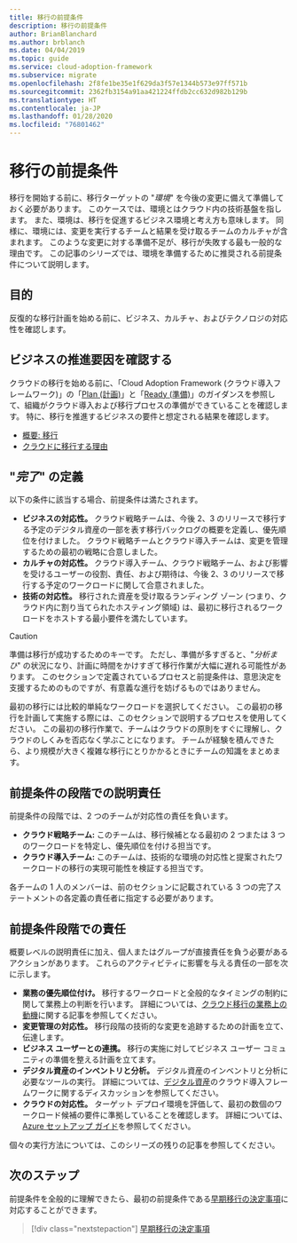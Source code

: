 ```yaml
---
title: 移行の前提条件
description: 移行の前提条件
author: BrianBlanchard
ms.author: brblanch
ms.date: 04/04/2019
ms.topic: guide
ms.service: cloud-adoption-framework
ms.subservice: migrate
ms.openlocfilehash: 2f8fe1be35e1f629da3f57e1344b573e97ff571b
ms.sourcegitcommit: 2362fb3154a91aa421224ffdb2cc632d982b129b
ms.translationtype: HT
ms.contentlocale: ja-JP
ms.lasthandoff: 01/28/2020
ms.locfileid: "76801462"
---
```

# <a name="prerequisites-for-migration"></a>移行の前提条件

移行を開始する前に、移行ターゲットの "_環境_" を今後の変更に備えて準備しておく必要があります。 このケースでは、環境とはクラウド内の技術基盤を指します。 また、環境は、移行を促進するビジネス環境と考え方も意味します。 同様に、環境には、変更を実行するチームと結果を受け取るチームのカルチャが含まれます。 このような変更に対する準備不足が、移行が失敗する最も一般的な理由です。 この記事のシリーズでは、環境を準備するために推奨される前提条件について説明します。

## <a name="objective"></a>目的

反復的な移行計画を始める前に、ビジネス、カルチャ、およびテクノロジの対応性を確認します。

## <a name="review-business-drivers"></a>ビジネスの推進要因を確認する

クラウドの移行を始める前に、「Cloud Adoption Framework (クラウド導入フレームワーク)」の「[Plan (計画)](../../../strategy/index.md)」と「[Ready (準備)](../../../ready/index.md)」のガイダンスを参照して、組織がクラウド導入および移行プロセスの準備ができていることを確認します。 特に、移行を推進するビジネスの要件と想定される結果を確認します。

- [概要: 移行](../../../getting-started/migrate.md)
- [クラウドに移行する理由](../../../strategy/motivations.md)

## <a name="definition-of-done"></a>"*完了*" の定義

以下の条件に該当する場合、前提条件は満たされます。

- **ビジネスの対応性。** クラウド戦略チームは、今後 2、3 のリリースで移行する予定のデジタル資産の一部を表す移行バックログの概要を定義し、優先順位を付けました。 クラウド戦略チームとクラウド導入チームは、変更を管理するための最初の戦略に合意しました。
- **カルチャの対応性。** クラウド導入チーム、クラウド戦略チーム、および影響を受けるユーザーの役割、責任、および期待は、今後 2、3 のリリースで移行する予定のワークロードに関して合意されました。
- **技術の対応性。** 移行された資産を受け取るランディング ゾーン (つまり、クラウド内に割り当てられたホスティング領域) は、最初に移行されるワークロードをホストする最小要件を満たしています。

> [!CAUTION]
> 準備は移行が成功するためのキーです。 ただし、準備が多すぎると、"*分析まひ*" の状況になり、計画に時間をかけすぎて移行作業が大幅に遅れる可能性があります。 このセクションで定義されているプロセスと前提条件は、意思決定を支援するためのものですが、有意義な進行を妨げるものではありません。
>
> 最初の移行には比較的単純なワークロードを選択してください。 この最初の移行を計画して実施する際には、このセクションで説明するプロセスを使用してください。 この最初の移行作業で、チームはクラウドの原則をすぐに理解し、クラウドのしくみを否応なく学ぶことになります。 チームが経験を積んできたら、より規模が大きく複雑な移行にとりかかるときにチームの知識をまとめます。

## <a name="accountability-during-prerequisites"></a>前提条件の段階での説明責任

前提条件の段階では、2 つのチームが対応性の責任を負います。

- **クラウド戦略チーム:** このチームは、移行候補となる最初の 2 つまたは 3 つのワークロードを特定し、優先順位を付ける担当です。
- **クラウド導入チーム:** このチームは、技術的な環境の対応性と提案されたワークロードの移行の実現可能性を検証する担当です。

各チームの 1 人のメンバーは、前のセクションに記載されている 3 つの完了ステートメントの各定義の責任者に指定する必要があります。

## <a name="responsibilities-during-prerequisites"></a>前提条件段階での責任

概要レベルの説明責任に加え、個人またはグループが直接責任を負う必要があるアクションがあります。 これらのアクティビティに影響を与える責任の一部を次に示します。

- **業務の優先順位付け。** 移行するワークロードと全般的なタイミングの制約に関して業務上の判断を行います。 詳細については、[クラウド移行の業務上の動機](../../../strategy/motivations.md)に関する記事を参照してください。
- **変更管理の対応性。** 移行段階の技術的な変更を追跡するための計画を立て、伝達します。
- **ビジネス ユーザーとの連携。** 移行の実施に対してビジネス ユーザー コミュニティの準備を整える計画を立てます。
- **デジタル資産のインベントリと分析。** デジタル資産のインベントリと分析に必要なツールの実行。 詳細については、[デジタル資産](../../../digital-estate/index.md)のクラウド導入フレームワークに関するディスカッションを参照してください。
- **クラウドの対応性。** ターゲット デプロイ環境を評価して、最初の数個のワークロード候補の要件に準拠していることを確認します。 詳細については、[Azure セットアップ ガイド](../../../ready/azure-setup-guide/index.md)を参照してください。

個々の実行方法については、このシリーズの残りの記事を参照してください。

## <a name="next-steps"></a>次のステップ

前提条件を全般的に理解できたら、最初の前提条件である[早期移行の決定事項](./decisions.md)に対応することができます。

> [!div class="nextstepaction"]
> [早期移行の決定事項](./decisions.md)
